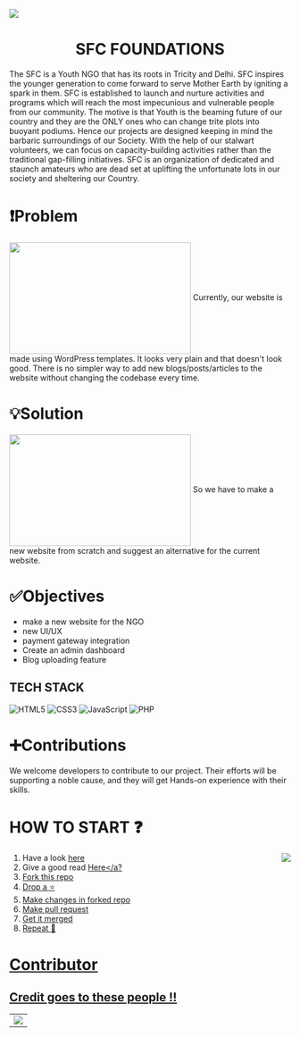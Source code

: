 ![](bnr.gif)
<div align="center"><h1>SFC FOUNDATIONS</h1></div>
The SFC is a Youth NGO that has its roots in Tricity and Delhi. SFC inspires the younger generation to come forward to serve Mother Earth by igniting a spark in them. SFC is established to launch and nurture activities and programs which will reach the most impecunious and vulnerable people from our community. The motive is that Youth is the beaming future of our country and they are the ONLY ones who can change trite plots into buoyant podiums.
Hence our projects are designed keeping in mind the barbaric surroundings of our Society. With the help of our stalwart volunteers, we can focus on capacity-building activities rather than the traditional gap-filling initiatives. SFC is an organization of dedicated and staunch amateurs who are dead set at uplifting the unfortunate lots in our society and sheltering our Country.

# :exclamation:Problem
<img align="center" height="200" width="325" src="https://media.giphy.com/media/h5cjqz8bIHl3RdVc3M/giphy.gif">
Currently, our website is made using WordPress templates. It looks very plain and that doesn't look good. There is no simpler way to add new blogs/posts/articles to the website without changing the codebase every time. 
  
# :bulb:Solution
<img align="center" height="200" width="325" src="https://media.giphy.com/media/5bivKwxhVzshNk2Rjw/giphy.gif">
So we have to make a new website from scratch and suggest an alternative for the current website.
 
# :white_check_mark:Objectives 
- make a new website for the NGO
- new UI/UX
- payment gateway integration
- Create an admin dashboard
- Blog uploading feature


## TECH STACK

<img alt="HTML5" src="https://img.shields.io/badge/html5%20-%23E34F26.svg?&style=for-the-badge&logo=html5&logoColor=white"/>  <img alt="CSS3" src="https://img.shields.io/badge/css3%20-%231572B6.svg?&style=for-the-badge&logo=css3&logoColor=white"/> <img alt="JavaScript" src="https://img.shields.io/badge/javascript%20-%23323330.svg?&style=for-the-badge&logo=javascript&logoColor=%23F7DF1E"/> <img alt="PHP" src="https://img.shields.io/badge/php-%23777BB4.svg?&style=for-the-badge&logo=php&logoColor=white"/>


# :heavy_plus_sign:Contributions
We welcome developers to contribute to our project. Their efforts will be supporting a noble cause, and they will get Hands-on experience with their skills.
 
# HOW TO START ❓
<img align="right" src="https://media.giphy.com/media/3o7buirYcmV5nSwIRW/giphy.gif">

1. Have a look <a href="https://drive.google.com/file/d/1H2ccWkUz61b31WbKgvF-6n6Q9R9e98uD/view?usp=sharing">here</a>
2. Give a good read <a href="https://github.com/himanshu007-creator/SFC-foundations/blob/master/CONTRIBUTING.md">Here</a?
3. Fork this repo
4. Drop a :star:
5. Make changes in forked repo
6. Make pull request
7. Get it merged
8. Repeat :repeat:

# Contributor
## Credit goes to these people !!

<table>
	<tr>
		<td>
      <a href="https://github.com/himanshu007-creator/SFC-foundations/graphs/contributors">
  <img src="https://contrib.rocks/image?repo=himanshu007-creator/SFC-foundations" />
</a>
		</td>
	</tr>
</table>

